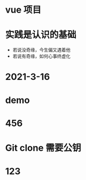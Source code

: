 ﻿# vue 项目

# 实践是认识的基础
+ 若说没奇缘，今生偏又遇着他
+ 若说有奇缘，如何心事终虚化


# 2021-3-16

# demo

# 456
# Git clone 需要公钥


# 123
